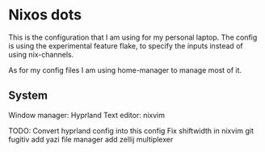 # Nixos dots
This is the configuration that I am using for my personal laptop.
The config is using the experimental feature flake, to specify the inputs instead of using nix-channels.

As for my config files I am using home-manager to manage most of it.

## System
Window manager: Hyprland
Text editor: nixvim

TODO:
Convert hyprland config into this config
Fix shiftwidth in nixvim
git fugitiv
add yazi file manager
add zellij multiplexer

